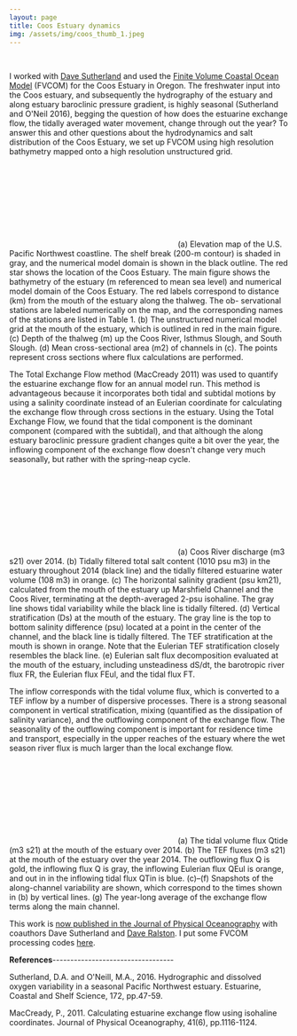 ```yaml
---
layout: page
title: Coos Estuary dynamics
img: /assets/img/coos_thumb_1.jpeg
---
```


<div class="img_row">
    <img class="col one left" src="{{ site.baseurl }}/assets/img/pic1.png" alt="" title="example image"/>
    <img class="col two right" src="{{ site.baseurl }}/assets/img/pic3.jpeg" alt="" title="example image"/>
</div>

I worked with [Dave Sutherland](https://www.oceanice.org) and used the [Finite Volume Coastal Ocean Model](http://fvcom.smast.umassd.edu/fvcom/) (FVCOM) for the Coos Estuary in Oregon. The freshwater input into the Coos estuary, and subsequently the hydrography of the estuary and along estuary baroclinic pressure gradient, is highly seasonal (Sutherland and O'Neil 2016), begging the question of how does the estuarine exchange flow, the tidally averaged water movement, change through out the year? To answer this and other questions about the hydrodynamics and salt distribution of the Coos Estuary, we set up FVCOM using high resolution bathymetry mapped onto a high resolution unstructured grid.

<object data="/assets/pdf/Fig1.pdf" type="application/pdf" width="600px" height="800px">
    <embed src="https://github.com/tedconroy/tedconroy.github.io/tree/master">
    </embed>
</object>
(a) Elevation map of the U.S. Pacific Northwest coastline. The shelf break (200-m contour) is shaded in gray, and the numerical model domain is shown in the black outline. The red star shows the location of the Coos Estuary. The main figure shows the bathymetry of the estuary (m referenced to mean sea level) and numerical model domain of the Coos Estuary. The red labels correspond to distance (km) from the mouth of the estuary along the thalweg. The ob- servational stations are labeled numerically on the map, and the corresponding names of the stations are listed in Table 1. (b) The unstructured numerical model grid at the mouth of the estuary, which is outlined in red in the main figure. (c) Depth of the thalweg (m) up the Coos River, Isthmus Slough, and South Slough. (d) Mean cross-sectional area (m2) of channels in (c). The points represent cross sections where flux calculations are performed.


The Total Exchange Flow method (MacCready 2011) was used to quantify the estuarine exchange flow for an annual model run. This method is advantageous because it incorporates both tidal and subtidal motions by using a salinity coordinate instead of an Eulerian coordinate for calculating the exchange flow through cross sections in the estuary. Using the Total Exchange Flow, we found that the tidal component is the dominant component (compared with the subtidal), and that although the along estuary baroclinic pressure gradient changes quite a bit over the year, the inflowing component of the exchange flow doesn't change very much seasonally, but rather with the spring-neap cycle.

<object data="/assets/pdf/Fig7.pdf" type="application/pdf" width="600px" height="400px">
    <embed src="https://github.com/tedconroy/tedconroy.github.io/tree/master">
    </embed>
</object>
 (a) Coos River discharge (m3 s21) over 2014. (b) Tidally filtered total salt content (1010 psu m3) in the estuary throughout 2014 (black line) and the tidally filtered estuarine water volume (108 m3) in orange. (c) The horizontal salinity gradient (psu km21), calculated from the mouth of the estuary up Marshfield Channel and the Coos River, terminating at the depth-averaged 2-psu isohaline. The gray line shows tidal variability while the black line is tidally filtered. (d) Vertical stratification (Ds) at the mouth of the estuary. The gray line is the top to bottom salinity difference (psu) located at a point in the center of the channel, and the black line is tidally filtered. The TEF stratification at the mouth is shown in orange. Note that the Eulerian TEF stratification closely resembles the black line. (e) Eulerian salt flux decomposition evaluated at the mouth of the estuary, including unsteadiness dS/dt, the barotropic river flux FR, the Eulerian flux FEul, and the tidal flux FT.
 
 
The inflow corresponds with the tidal volume flux, which is converted to a TEF inflow by a number of dispersive processes. There is a strong seasonal component in vertical stratification, mixing (quantified as the dissipation of salinity variance), and the outflowing component of the exchange flow. The seasonality of the outflowing component is important for residence time and transport, especially in the upper reaches of the estuary where the wet season river flux is much larger than the local exchange flow.

<object data="/assets/pdf/Fig9.pdf" type="application/pdf" width="600px" height="400px">
    <embed src="https://github.com/tedconroy/tedconroy.github.io/tree/master">
    </embed>
</object>
(a) The tidal volume flux Qtide (m3 s21) at the mouth of the estuary over 2014. (b) The TEF fluxes (m3 s21) at the mouth of the estuary over the year 2014. The outflowing flux Q is gold, the inflowing flux Q is gray, the inflowing Eulerian flux QEul is orange, and out in in the inflowing tidal flux QTin is blue. (c)–(f) Snapshots of the along-channel variability are shown, which correspond to the times shown in (b) by vertical lines. (g) The year-long average of the exchange flow terms along the main channel.


This work is [now published in the Journal of Physical Oceanography](https://journals.ametsoc.org/doi/abs/10.1175/JPO-D-19-0108.1) with coauthors Dave Sutherland and [Dave Ralston](https://www2.whoi.edu/staff/dralston/). I put some FVCOM processing codes [here](https://github.com/tedconroy/ocean-model-codes).

**References**----------------------------------

Sutherland, D.A. and O'Neill, M.A., 2016. Hydrographic and dissolved oxygen variability in a seasonal Pacific Northwest estuary. Estuarine, Coastal and Shelf Science, 172, pp.47-59.

MacCready, P., 2011. Calculating estuarine exchange flow using isohaline coordinates. Journal of Physical Oceanography, 41(6), pp.1116-1124.
